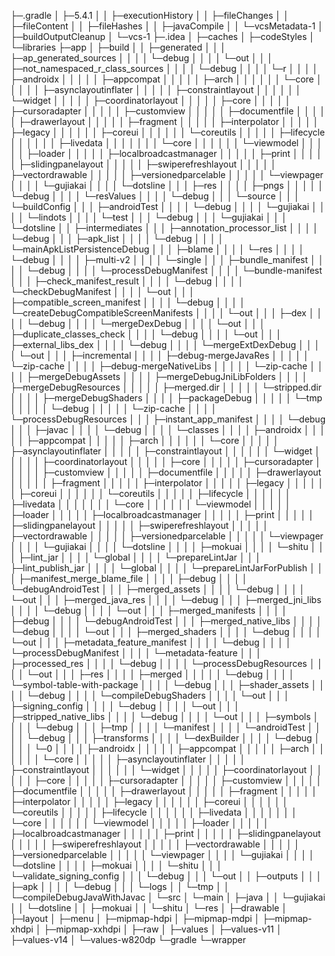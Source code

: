 ├─.gradle
│  ├─5.4.1
│  │  ├─executionHistory
│  │  ├─fileChanges
│  │  ├─fileContent
│  │  ├─fileHashes
│  │  ├─javaCompile
│  │  └─vcsMetadata-1
│  ├─buildOutputCleanup
│  └─vcs-1
├─.idea
│  ├─caches
│  ├─codeStyles
│  └─libraries
├─app
│  ├─build
│  │  ├─generated
│  │  │  ├─ap_generated_sources
│  │  │  │  └─debug
│  │  │  │      └─out
│  │  │  ├─not_namespaced_r_class_sources
│  │  │  │  └─debug
│  │  │  │      └─r
│  │  │  │          ├─androidx
│  │  │  │          │  ├─appcompat
│  │  │  │          │  ├─arch
│  │  │  │          │  │  └─core
│  │  │  │          │  ├─asynclayoutinflater
│  │  │  │          │  ├─constraintlayout
│  │  │  │          │  │  └─widget
│  │  │  │          │  ├─coordinatorlayout
│  │  │  │          │  ├─core
│  │  │  │          │  ├─cursoradapter
│  │  │  │          │  ├─customview
│  │  │  │          │  ├─documentfile
│  │  │  │          │  ├─drawerlayout
│  │  │  │          │  ├─fragment
│  │  │  │          │  ├─interpolator
│  │  │  │          │  ├─legacy
│  │  │  │          │  │  ├─coreui
│  │  │  │          │  │  └─coreutils
│  │  │  │          │  ├─lifecycle
│  │  │  │          │  │  ├─livedata
│  │  │  │          │  │  │  └─core
│  │  │  │          │  │  └─viewmodel
│  │  │  │          │  ├─loader
│  │  │  │          │  ├─localbroadcastmanager
│  │  │  │          │  ├─print
│  │  │  │          │  ├─slidingpanelayout
│  │  │  │          │  ├─swiperefreshlayout
│  │  │  │          │  ├─vectordrawable
│  │  │  │          │  ├─versionedparcelable
│  │  │  │          │  └─viewpager
│  │  │  │          └─gujiakai
│  │  │  │              └─dotsline
│  │  │  ├─res
│  │  │  │  ├─pngs
│  │  │  │  │  └─debug
│  │  │  │  └─resValues
│  │  │  │      └─debug
│  │  │  └─source
│  │  │      └─buildConfig
│  │  │          ├─androidTest
│  │  │          │  └─debug
│  │  │          │      └─gujiakai
│  │  │          │          └─lindots
│  │  │          │              └─test
│  │  │          └─debug
│  │  │              └─gujiakai
│  │  │                  └─dotsline
│  │  ├─intermediates
│  │  │  ├─annotation_processor_list
│  │  │  │  └─debug
│  │  │  ├─apk_list
│  │  │  │  └─debug
│  │  │  │      └─mainApkListPersistenceDebug
│  │  │  ├─blame
│  │  │  │  └─res
│  │  │  │      └─debug
│  │  │  │          ├─multi-v2
│  │  │  │          └─single
│  │  │  ├─bundle_manifest
│  │  │  │  └─debug
│  │  │  │      └─processDebugManifest
│  │  │  │          └─bundle-manifest
│  │  │  ├─check_manifest_result
│  │  │  │  └─debug
│  │  │  │      └─checkDebugManifest
│  │  │  │          └─out
│  │  │  ├─compatible_screen_manifest
│  │  │  │  └─debug
│  │  │  │      └─createDebugCompatibleScreenManifests
│  │  │  │          └─out
│  │  │  ├─dex
│  │  │  │  └─debug
│  │  │  │      └─mergeDexDebug
│  │  │  │          └─out
│  │  │  ├─duplicate_classes_check
│  │  │  │  └─debug
│  │  │  │      └─out
│  │  │  ├─external_libs_dex
│  │  │  │  └─debug
│  │  │  │      └─mergeExtDexDebug
│  │  │  │          └─out
│  │  │  ├─incremental
│  │  │  │  ├─debug-mergeJavaRes
│  │  │  │  │  └─zip-cache
│  │  │  │  ├─debug-mergeNativeLibs
│  │  │  │  │  └─zip-cache
│  │  │  │  ├─mergeDebugAssets
│  │  │  │  ├─mergeDebugJniLibFolders
│  │  │  │  ├─mergeDebugResources
│  │  │  │  │  ├─merged.dir
│  │  │  │  │  └─stripped.dir
│  │  │  │  ├─mergeDebugShaders
│  │  │  │  ├─packageDebug
│  │  │  │  │  └─tmp
│  │  │  │  │      └─debug
│  │  │  │  │          └─zip-cache
│  │  │  │  └─processDebugResources
│  │  │  ├─instant_app_manifest
│  │  │  │  └─debug
│  │  │  ├─javac
│  │  │  │  └─debug
│  │  │  │      └─classes
│  │  │  │          ├─androidx
│  │  │  │          │  ├─appcompat
│  │  │  │          │  ├─arch
│  │  │  │          │  │  └─core
│  │  │  │          │  ├─asynclayoutinflater
│  │  │  │          │  ├─constraintlayout
│  │  │  │          │  │  └─widget
│  │  │  │          │  ├─coordinatorlayout
│  │  │  │          │  ├─core
│  │  │  │          │  ├─cursoradapter
│  │  │  │          │  ├─customview
│  │  │  │          │  ├─documentfile
│  │  │  │          │  ├─drawerlayout
│  │  │  │          │  ├─fragment
│  │  │  │          │  ├─interpolator
│  │  │  │          │  ├─legacy
│  │  │  │          │  │  ├─coreui
│  │  │  │          │  │  └─coreutils
│  │  │  │          │  ├─lifecycle
│  │  │  │          │  │  ├─livedata
│  │  │  │          │  │  │  └─core
│  │  │  │          │  │  └─viewmodel
│  │  │  │          │  ├─loader
│  │  │  │          │  ├─localbroadcastmanager
│  │  │  │          │  ├─print
│  │  │  │          │  ├─slidingpanelayout
│  │  │  │          │  ├─swiperefreshlayout
│  │  │  │          │  ├─vectordrawable
│  │  │  │          │  ├─versionedparcelable
│  │  │  │          │  └─viewpager
│  │  │  │          └─gujiakai
│  │  │  │              └─dotsline
│  │  │  │                  ├─mokuai
│  │  │  │                  └─shitu
│  │  │  ├─lint_jar
│  │  │  │  └─global
│  │  │  │      └─prepareLintJar
│  │  │  ├─lint_publish_jar
│  │  │  │  └─global
│  │  │  │      └─prepareLintJarForPublish
│  │  │  ├─manifest_merge_blame_file
│  │  │  │  ├─debug
│  │  │  │  └─debugAndroidTest
│  │  │  ├─merged_assets
│  │  │  │  └─debug
│  │  │  │      └─out
│  │  │  ├─merged_java_res
│  │  │  │  └─debug
│  │  │  ├─merged_jni_libs
│  │  │  │  └─debug
│  │  │  │      └─out
│  │  │  ├─merged_manifests
│  │  │  │  ├─debug
│  │  │  │  └─debugAndroidTest
│  │  │  ├─merged_native_libs
│  │  │  │  └─debug
│  │  │  │      └─out
│  │  │  ├─merged_shaders
│  │  │  │  └─debug
│  │  │  │      └─out
│  │  │  ├─metadata_feature_manifest
│  │  │  │  └─debug
│  │  │  │      └─processDebugManifest
│  │  │  │          └─metadata-feature
│  │  │  ├─processed_res
│  │  │  │  └─debug
│  │  │  │      └─processDebugResources
│  │  │  │          └─out
│  │  │  ├─res
│  │  │  │  ├─merged
│  │  │  │  │  └─debug
│  │  │  │  └─symbol-table-with-package
│  │  │  │      └─debug
│  │  │  ├─shader_assets
│  │  │  │  └─debug
│  │  │  │      └─compileDebugShaders
│  │  │  │          └─out
│  │  │  ├─signing_config
│  │  │  │  └─debug
│  │  │  │      └─out
│  │  │  ├─stripped_native_libs
│  │  │  │  └─debug
│  │  │  │      └─out
│  │  │  ├─symbols
│  │  │  │  └─debug
│  │  │  ├─tmp
│  │  │  │  └─manifest
│  │  │  │      └─androidTest
│  │  │  │          └─debug
│  │  │  ├─transforms
│  │  │  │  └─dexBuilder
│  │  │  │      └─debug
│  │  │  │          └─0
│  │  │  │              ├─androidx
│  │  │  │              │  ├─appcompat
│  │  │  │              │  ├─arch
│  │  │  │              │  │  └─core
│  │  │  │              │  ├─asynclayoutinflater
│  │  │  │              │  ├─constraintlayout
│  │  │  │              │  │  └─widget
│  │  │  │              │  ├─coordinatorlayout
│  │  │  │              │  ├─core
│  │  │  │              │  ├─cursoradapter
│  │  │  │              │  ├─customview
│  │  │  │              │  ├─documentfile
│  │  │  │              │  ├─drawerlayout
│  │  │  │              │  ├─fragment
│  │  │  │              │  ├─interpolator
│  │  │  │              │  ├─legacy
│  │  │  │              │  │  ├─coreui
│  │  │  │              │  │  └─coreutils
│  │  │  │              │  ├─lifecycle
│  │  │  │              │  │  ├─livedata
│  │  │  │              │  │  │  └─core
│  │  │  │              │  │  └─viewmodel
│  │  │  │              │  ├─loader
│  │  │  │              │  ├─localbroadcastmanager
│  │  │  │              │  ├─print
│  │  │  │              │  ├─slidingpanelayout
│  │  │  │              │  ├─swiperefreshlayout
│  │  │  │              │  ├─vectordrawable
│  │  │  │              │  ├─versionedparcelable
│  │  │  │              │  └─viewpager
│  │  │  │              └─gujiakai
│  │  │  │                  └─dotsline
│  │  │  │                      ├─mokuai
│  │  │  │                      └─shitu
│  │  │  └─validate_signing_config
│  │  │      └─debug
│  │  │          └─out
│  │  ├─outputs
│  │  │  ├─apk
│  │  │  │  └─debug
│  │  │  └─logs
│  │  └─tmp
│  │      └─compileDebugJavaWithJavac
│  └─src
│      └─main
│          ├─java
│          │  └─gujiakai
│          │      └─dotsline
│          │          ├─mokuai
│          │          └─shitu
│          └─res
│              ├─drawable
│              ├─layout
│              ├─menu
│              ├─mipmap-hdpi
│              ├─mipmap-mdpi
│              ├─mipmap-xhdpi
│              ├─mipmap-xxhdpi
│              ├─raw
│              ├─values
│              ├─values-v11
│              ├─values-v14
│              └─values-w820dp
└─gradle
    └─wrapper
